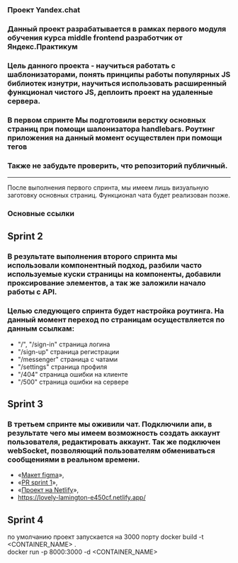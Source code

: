 ### Проект Yandex.chat

### Данный проект разрабатывается в рамках первого модуля обучения курса middle frontend разработчик от Яндекс.Практикум

### Цель данного проекта - научиться работать с шаблонизаторами, понять принципы работы популярных JS библиотек изнутри, научиться использовать расширенный функционал чистого JS, деплоить проект на удаленные сервера.

### В первом спринте Мы подготовили верстку основных страниц при помощи шалонизатора handlebars. Роутинг приложения на данный момент осуществлен при помощи тегов <a>

### Также не забудьте проверить, что репозиторий публичный.

---

После выполнения первого спринта, мы имеем лишь визуальную заготовку основных страниц. Функционал чата будет реализован позже.

### **Основные ссылки**

## Sprint 2
### В результате выполнения второго спринта мы использовали компонентный подход, разбили часто используемые куски страницы на компоненты, добавили проксирование элементов, а так же заложили начало работы с API.
### Целью следующего спринта будет настройка роутинга. На данный момент переход по страницам осуществляется по данным ссылкам:    

- "/", "/sign-in" страница логина
- "/sign-up" страница регистрации  
- "/messenger" страница с чатами
- "/settings" страница профиля
- "/404" страница ошибки на клиенте
- "/500" страница ошибки на сервере


## Sprint 3
### В третьем спринте мы оживили чат. Подключили апи, в результате чего мы имеем возможность создать аккаунт пользователя, редактировать аккаунт. Так же подключен webSocket, позволяющий пользователям обмениваться cообщениями в реальном времени.

- «[Макет figma](https://www.figma.com/file/LJ4O0eIpEidkU9FGOBsBSu/Chat_external_link-Copy)»,
- «[PR sprint 1](https://github.com/kronos2033/middle.messenger.praktikum.yandex/pull/1)»,
- «[Проект на Netlify](https://lovely-lamington-e450cf.netlify.app/)»,
- https://lovely-lamington-e450cf.netlify.app/
## Sprint 4

по умолчанию проект запускается на 3000 порту
docker build -t <CONTAINER_NAME> .     
docker run -p 8000:3000 -d <CONTAINER_NAME> 

